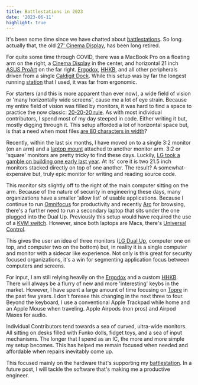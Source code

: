 ```yaml
---
title: Battlestations in 2023
date: '2023-06-11'
highlight: true
---
```


It's been some time since we have chatted about [battlestations][reddit].
So long actually that,
the old [27' Cinema Display][applDsplay],
has been long retired.

For quite some time through COVID,
there was a MacBook Pro on a floating arm on the right,
a [Cinema Display][applDsplay] in the center,
and horizontal 21 inch [ASUS ProArt][part] on the far right.
[Ergodox][egd], [HHKB][hhkb], and all other peripherals driven from a single [Caldigit Dock][cdigit].
While this setup was by far the longest running [station][reddit] that I used,
it was far from ergonomic.

For starters (and this is more apparent than ever now),
a wide field of vision or 'many horizontally wide screens',
cause me a lot of eye strain.
Because my entire field of vision was filled by monitors,
it was hard to find a space to practice the now classic:
[20-20-20 rule][eyeStrain].
As with most individual contributors,
I spend most of my day steeped in code.
Either writing it but,
mostly digging through it.
This setup afforded a lot of horizontal space but,
is that a need when most files [are 80 characters in width][wide]?

Recently,
within the last six months,
I have moved on to a single 3:2 monitor (on an arm) and
a [laptop mount][lapTray] attached to another monitor arm.
3:2 or 'square' monitors are pretty tricky to find these days.
Luckily, [LG took a gamble on building one early last year][dualUp].
At its' core it is two 21.5 inch monitors stacked directly on top of one another.
The result?
A somewhat-expensive but,
truly epic monitor for writing and reading source code.

This monitor sits slightly off to the right of the main computer sitting on the arm.
Because of the nature of security in engineering these days,
many organizations have a smaller 'allow list' of usable applications.
Because I continue to run [Omnifocus][ofp] for productivity
and recently [Arc][arc] for browsing,
there's a further need to run a secondary laptop that sits under the one plugged into the Dual Up.
Previously this setup would have required the use of a [KVM switch][kvm].
However, since both laptops are Macs,
there's [Universal Control][uvc].

This gives the user an idea of three monitors ([LG Dual Up][dualUp], computer one on top, and computer two on the bottom) but,
in reality it is a single computer and monitor with a sidecar like experience.
Not only is this great for security focused organizations,
it's a win for segmenting application focus between computers and screens.

For input, I am still relying heavily on the [Ergodox][egd] and a custom [HHKB][hhkb].
There will always be a flurry of new and more 'interesting' keybs in the market.
However, I have spent a large amount of time focusing on [Topre][tpr] in the past few years.
I don't foresee this changing in the next three to four.
Beyond the keyboard, I use a conventional Apple Trackpad while home and an Apple Mouse when traveling.
Apple Airpods (non pros) and Airpod Maxes for audio.

Individual Contributors tend towards a sea of curved,
ultra-wide monitors. All sitting on desks filled with Funko dolls,
fidget toys, and a sea of input mechanisms.
The longer that I spend as an IC,
the more and more simple my setup becomes.
This has helped me remain focused when needed and 
affordable when repairs inevitably come up.

This focused mainly on the hardware that's supporting my [battlestation][reddit].
In a future post,
I will tackle the software that's making me a productive engineer.


[reddit]: https://www.reddit.com/r/battlestations/
[applDsplay]: https://en.wikipedia.org/wiki/Apple_Cinema_Display
[part]: https://www.asus.com/us/proart/displays-home/
[cdigit]: https://www.caldigit.com/thunderbolt-station-4/
[egd]: https://www.ergodox.io/
[hhkb]: https://happyhackingkb.com/
[eyeStrain]: https://www.mayoclinic.org/diseases-conditions/eyestrain/diagnosis-treatment/drc-20372403
[wide]: https://softwareengineering.stackexchange.com/questions/148677/why-is-80-characters-the-standard-limit-for-code-width#148678
[lapTray]: https://www.amazon.com/AmazonBasics-Notebook-Arm-Mount-Tray/dp/B010QZD6I6/ref=sr_1_4?keywords=laptop+arm&qid=1682818887&sr=8-4
[dualUp]: https://www.lg.com/us/monitors/lg-28mq780-b
[ofp]: https://www.omnigroup.com/omnifocus
[arc]: https://arc.net/
[kvm]: https://en.wikipedia.org/wiki/KVM_switch
[uvc]: https://support.apple.com/en-us/HT212757
[tpr]: https://theviewfromgreatisland.com/mediterranean-bean-salad-recipe/
